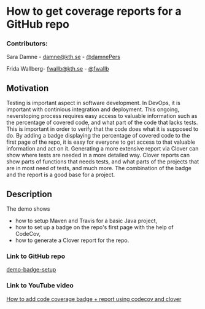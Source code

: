# How to get coverage reports for a GitHub repo

### Contributors:

Sara Damne - [damne@kth.se](damne@kth.se) - [@damnePers](https://github.com/damnePers)

Frida Wallberg- [fwallb@kth.se](fwallb@kth.se) - [@fwallb](https://github.com/fwallb)

## Motivation
Testing is important aspect in software development. In DevOps, it is important with continious integration and deployment. This ongoing, neverstoping process requires easy access to valuable information such as the percentage of covered code, and what part of the code that lacks tests. This is important in order to verify that the code does what it is supposed to do. By adding a badge displaying the percentage of covered code to the first page of the repo, it is easy for everyone to get access to that valuable information and act on it. Generating a more extensive report via Clover can show where tests are needed in a more detailed way. Clover reports can show parts of functions that needs tests, and what parts of the projects that are in most need of tests, and much more. The combination of the badge and the report is a good base for a project.

## Description
The demo shows 
- how to setup Maven and Travis for a basic Java project,
- how to set up a badge on the repo's first page with the help of CodeCov,
- how to generate a Clover report for the repo.

### Link to GitHub repo
[demo-badge-setup](https://github.com/damnePers/demo-coverage-setup/blob/main/README.md)

### Link to YouTube video
[How to add code coverage badge + report using codecov and clover](https://www.youtube.com/watch?v=i-0lTgYovg8&ab_channel=SaraDamne)

